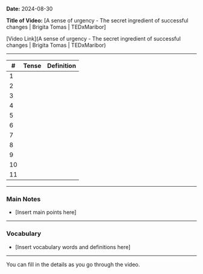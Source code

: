 
**Date:** 2024-08-30

**Title of Video:** [A sense of urgency - The secret ingredient of successful changes | Brigita Tomas | TEDxMaribor]

[Video Link](A sense of urgency - The secret ingredient of successful changes | Brigita Tomas | TEDxMaribor)

---

| #  | Tense | Definition        |
|----|-------|-------------------|
| 1  |       |                   |
| 2  |       |                   |
| 3  |       |                   |
| 4  |       |                   |
| 5  |       |                   |
| 6  |       |                   |
| 7  |       |                   |
| 8  |       |                   |
| 9  |       |                   |
| 10 |       |                   |
| 11 |       |                   |

---

### Main Notes

- [Insert main points here]

---

### Vocabulary

- [Insert vocabulary words and definitions here]

---

You can fill in the details as you go through the video.